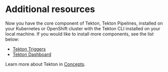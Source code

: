 # Additional resources

Now you have the core component of Tekton, Tekton Pipelines, installed on
your Kubernetes or OpenShift cluster with the Tekton CLI installed on your local
machine. If you would like to install more components, see the list below:

* [Tekton Triggers](https://tekton.dev/docs/triggers)
* [Tekton Dashboard](https://tekton.dev/docs/dashboard)

Learn more about Tekton in [Concepts](https://tekton.dev/docs/concepts/).
